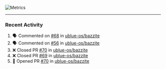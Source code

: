 ![Metrics](https://metrics.lecoq.io/KyleGospo?template=classic&base=header%2C%20activity%2C%20community%2C%20repositories%2C%20metadata&base.indepth=false&base.hireable=false&base.skip=false&config.timezone=America%2FLos_Angeles)

---
### Recent Activity
<!--START_SECTION:activity-->
1. 🗣 Commented on [#68](https://github.com/ublue-os/bazzite/pull/68#issuecomment-1647028418) in [ublue-os/bazzite](https://github.com/ublue-os/bazzite)
2. 🗣 Commented on [#56](https://github.com/ublue-os/bazzite/issues/56#issuecomment-1646867175) in [ublue-os/bazzite](https://github.com/ublue-os/bazzite)
3. ❌ Closed PR [#70](https://github.com/ublue-os/bazzite/pull/70) in [ublue-os/bazzite](https://github.com/ublue-os/bazzite)
4. ❌ Closed PR [#69](https://github.com/ublue-os/bazzite/pull/69) in [ublue-os/bazzite](https://github.com/ublue-os/bazzite)
5. 💪 Opened PR [#70](https://github.com/ublue-os/bazzite/pull/70) in [ublue-os/bazzite](https://github.com/ublue-os/bazzite)
<!--END_SECTION:activity-->
